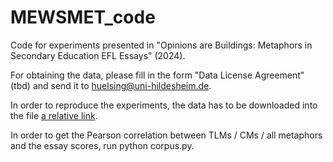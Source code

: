 # MEWSMET_code
Code for experiments presented in "Opinions are Buildings: Metaphors in Secondary Education EFL Essays" (2024).

For obtaining the data, please fill in the form "Data License Agreement" (tbd) and send it to huelsing@uni-hildesheim.de. 

In order to reproduce the experiments, the data has to be downloaded into the file [a relative link](data).

In order to get the Pearson correlation between TLMs / CMs / all metaphors and the essay scores, run python corpus.py.

